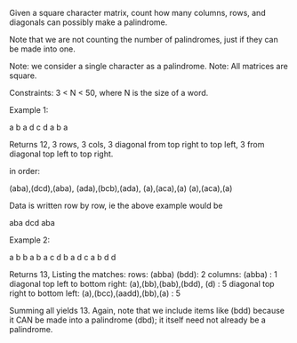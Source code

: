 Given a square character matrix, count how many columns, rows, and diagonals can possibly make a palindrome.

Note that we are not counting the number of palindromes, just if they can be made into one.

Note: we consider a single character as a palindrome.
Note: All matrices are square.

Constraints: 3 < N < 50, where N is the size of a word.


Example 1:


a b a
d c d
a b a

Returns 12, 3 rows, 3 cols, 3 diagonal from top right to top left, 3 from 
diagonal top left to top right.

in order:

(aba),(dcd),(aba),
(ada),(bcb),(ada),
(a),(aca),(a)
(a),(aca),(a)

Data is written row by row, ie the above example would be

aba
dcd
aba

Example 2:

a b b a
b a c d
b a d c
a b d d

Returns 13, 
Listing the matches:
rows:
(abba) (bdd): 2
columns:
(abba) : 1
diagonal top left to bottom right:
(a),(bb),(bab),(bdd), (d) : 5
diagonal top right to bottom left:
(a),(bcc),(aadd),(bb),(a) : 5

Summing all yields 13. Again, note that we include items like (bdd) because it CAN
be made into a palindrome (dbd); it itself need not already be a palindrome.